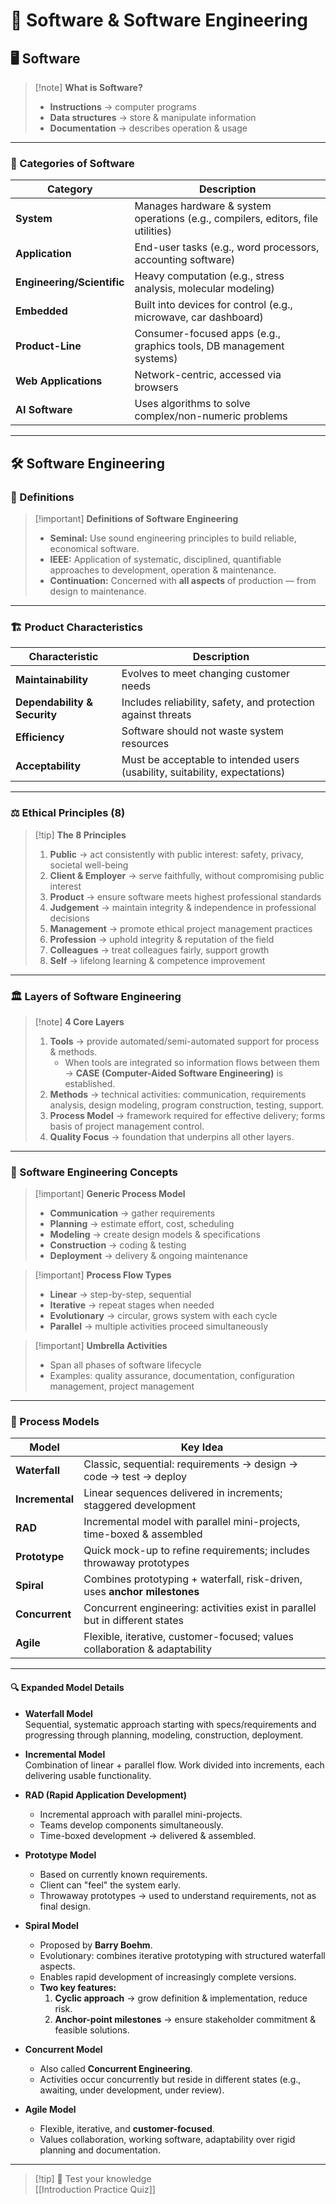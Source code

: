 # 📘 Software & Software Engineering  
	
## 🖥️ Software  

> [!note] **What is Software?**  
> - **Instructions** → computer programs  
> - **Data structures** → store & manipulate information  
> - **Documentation** → describes operation & usage  

---

### 📂 Categories of Software  

| **Category**               | **Description**                                                                 |
| -------------------------- | ------------------------------------------------------------------------------- |
| **System**                 | Manages hardware & system operations (e.g., compilers, editors, file utilities) |
| **Application**            | End-user tasks (e.g., word processors, accounting software)                      |
| **Engineering/Scientific** | Heavy computation (e.g., stress analysis, molecular modeling)                   |
| **Embedded**               | Built into devices for control (e.g., microwave, car dashboard)                 |
| **Product-Line**           | Consumer-focused apps (e.g., graphics tools, DB management systems)             |
| **Web Applications**       | Network-centric, accessed via browsers                                          |
| **AI Software**            | Uses algorithms to solve complex/non-numeric problems                           |

---

## 🛠️ Software Engineering  

### 📖 Definitions  

> [!important] **Definitions of Software Engineering**  
> - **Seminal:** Use sound engineering principles to build reliable, economical software.  
> - **IEEE:** Application of systematic, disciplined, quantifiable approaches to development, operation & maintenance.  
> - **Continuation:** Concerned with **all aspects** of production — from design to maintenance.  

---

### 🏗️ Product Characteristics  

| **Characteristic**           | **Description**                                                                 |
| ---------------------------- | ------------------------------------------------------------------------------- |
| **Maintainability**          | Evolves to meet changing customer needs                                         |
| **Dependability & Security** | Includes reliability, safety, and protection against threats                    |
| **Efficiency**               | Software should not waste system resources                                      |
| **Acceptability**            | Must be acceptable to intended users (usability, suitability, expectations)     |

---

### ⚖️ Ethical Principles (8)  

> [!tip] **The 8 Principles**  
> 1. **Public** → act consistently with public interest: safety, privacy, societal well-being  
> 2. **Client & Employer** → serve faithfully, without compromising public interest  
> 3. **Product** → ensure software meets highest professional standards  
> 4. **Judgement** → maintain integrity & independence in professional decisions  
> 5. **Management** → promote ethical project management practices  
> 6. **Profession** → uphold integrity & reputation of the field  
> 7. **Colleagues** → treat colleagues fairly, support growth  
> 8. **Self** → lifelong learning & competence improvement  

---

### 🏛️ Layers of Software Engineering  

> [!note] **4 Core Layers**  
> 1. **Tools** → provide automated/semi-automated support for process & methods.  
>     - When tools are integrated so information flows between them → **CASE (Computer-Aided Software Engineering)** is established.  
> 2. **Methods** → technical activities: communication, requirements analysis, design modeling, program construction, testing, support.  
> 3. **Process Model** → framework required for effective delivery; forms basis of project management control.  
> 4. **Quality Focus** → foundation that underpins all other layers.  

---

### 🔄 Software Engineering Concepts  

> [!important] **Generic Process Model**  
> - **Communication** → gather requirements  
> - **Planning** → estimate effort, cost, scheduling  
> - **Modeling** → create design models & specifications  
> - **Construction** → coding & testing  
> - **Deployment** → delivery & ongoing maintenance  

> [!important] **Process Flow Types**  
> - **Linear** → step-by-step, sequential  
> - **Iterative** → repeat stages when needed  
> - **Evolutionary** → circular, grows system with each cycle  
> - **Parallel** → multiple activities proceed simultaneously  

> [!important] **Umbrella Activities**  
> - Span all phases of software lifecycle  
> - Examples: quality assurance, documentation, configuration management, project management  

---

### 🧩 Process Models  

| **Model**       | **Key Idea**                                                                 |
| --------------- | ---------------------------------------------------------------------------- |
| **Waterfall**   | Classic, sequential: requirements → design → code → test → deploy            |
| **Incremental** | Linear sequences delivered in increments; staggered development              |
| **RAD**         | Incremental model with parallel mini-projects, time-boxed & assembled        |
| **Prototype**   | Quick mock-up to refine requirements; includes throwaway prototypes          |
| **Spiral**      | Combines prototyping + waterfall, risk-driven, uses **anchor milestones**    |
| **Concurrent**  | Concurrent engineering: activities exist in parallel but in different states |
| **Agile**       | Flexible, iterative, customer-focused; values collaboration & adaptability   |

---

#### 🔍 Expanded Model Details  

- **Waterfall Model**  
  Sequential, systematic approach starting with specs/requirements and progressing through planning, modeling, construction, deployment.  

- **Incremental Model**  
  Combination of linear + parallel flow. Work divided into increments, each delivering usable functionality.  

- **RAD (Rapid Application Development)**  
  - Incremental approach with parallel mini-projects.  
  - Teams develop components simultaneously.  
  - Time-boxed development → delivered & assembled.  

- **Prototype Model**  
  - Based on currently known requirements.  
  - Client can "feel" the system early.  
  - Throwaway prototypes → used to understand requirements, not as final design.  

- **Spiral Model**  
  - Proposed by **Barry Boehm**.  
  - Evolutionary: combines iterative prototyping with structured waterfall aspects.  
  - Enables rapid development of increasingly complete versions.  
  - **Two key features:**  
    1. **Cyclic approach** → grow definition & implementation, reduce risk.  
    2. **Anchor-point milestones** → ensure stakeholder commitment & feasible solutions.  

- **Concurrent Model**  
  - Also called **Concurrent Engineering**.  
  - Activities occur concurrently but reside in different states (e.g., awaiting, under development, under review).  

- **Agile Model**  
  - Flexible, iterative, and **customer-focused**.  
  - Values collaboration, working software, adaptability over rigid planning and documentation.  

---

> [!tip] 📘 Test your knowledge  
[[Introduction Practice Quiz]]  
